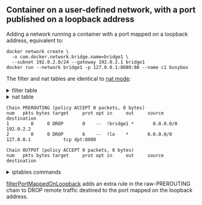 <!-- This is a generated file; DO NOT EDIT. -->

## Container on a user-defined network, with a port published on a loopback address

Adding a network running a container with a port mapped on a loopback address, equivalent to:

	docker network create \
	  -o com.docker.network.bridge.name=bridge1 \
	  --subnet 192.0.2.0/24 --gateway 192.0.2.1 bridge1
	docker run --network bridge1 -p 127.0.0.1:8080:80 --name c1 busybox

The filter and nat tables are identical to [nat mode][0]:

<details>
<summary>filter table</summary>

    Chain INPUT (policy ACCEPT 0 packets, 0 bytes)
    num   pkts bytes target     prot opt in     out     source               destination         
    
    Chain FORWARD (policy ACCEPT 0 packets, 0 bytes)
    num   pkts bytes target     prot opt in     out     source               destination         
    1        0     0 DOCKER-USER  0    --  *      *       0.0.0.0/0            0.0.0.0/0           
    2        0     0 DOCKER-FORWARD  0    --  *      *       0.0.0.0/0            0.0.0.0/0           
    
    Chain OUTPUT (policy ACCEPT 0 packets, 0 bytes)
    num   pkts bytes target     prot opt in     out     source               destination         
    
    Chain DOCKER (2 references)
    num   pkts bytes target     prot opt in     out     source               destination         
    1        0     0 ACCEPT     6    --  !bridge1 bridge1  0.0.0.0/0            192.0.2.2            tcp dpt:80
    2        0     0 DROP       0    --  !docker0 docker0  0.0.0.0/0            0.0.0.0/0           
    3        0     0 DROP       0    --  !bridge1 bridge1  0.0.0.0/0            0.0.0.0/0           
    
    Chain DOCKER-BRIDGE (1 references)
    num   pkts bytes target     prot opt in     out     source               destination         
    1        0     0 DOCKER     0    --  *      docker0  0.0.0.0/0            0.0.0.0/0           
    2        0     0 DOCKER     0    --  *      bridge1  0.0.0.0/0            0.0.0.0/0           
    
    Chain DOCKER-CT (1 references)
    num   pkts bytes target     prot opt in     out     source               destination         
    1        0     0 ACCEPT     0    --  *      docker0  0.0.0.0/0            0.0.0.0/0            ctstate RELATED,ESTABLISHED
    2        0     0 ACCEPT     0    --  *      bridge1  0.0.0.0/0            0.0.0.0/0            ctstate RELATED,ESTABLISHED
    
    Chain DOCKER-FORWARD (1 references)
    num   pkts bytes target     prot opt in     out     source               destination         
    1        0     0 DOCKER-CT  0    --  *      *       0.0.0.0/0            0.0.0.0/0           
    2        0     0 DOCKER-INTERNAL  0    --  *      *       0.0.0.0/0            0.0.0.0/0           
    3        0     0 DOCKER-BRIDGE  0    --  *      *       0.0.0.0/0            0.0.0.0/0           
    4        0     0 ACCEPT     0    --  docker0 *       0.0.0.0/0            0.0.0.0/0           
    5        0     0 ACCEPT     0    --  bridge1 *       0.0.0.0/0            0.0.0.0/0           
    
    Chain DOCKER-INTERNAL (1 references)
    num   pkts bytes target     prot opt in     out     source               destination         
    
    Chain DOCKER-USER (1 references)
    num   pkts bytes target     prot opt in     out     source               destination         
    

    -P INPUT ACCEPT
    -P FORWARD ACCEPT
    -P OUTPUT ACCEPT
    -N DOCKER
    -N DOCKER-BRIDGE
    -N DOCKER-CT
    -N DOCKER-FORWARD
    -N DOCKER-INTERNAL
    -N DOCKER-USER
    -A FORWARD -j DOCKER-USER
    -A FORWARD -j DOCKER-FORWARD
    -A DOCKER -d 192.0.2.2/32 ! -i bridge1 -o bridge1 -p tcp -m tcp --dport 80 -j ACCEPT
    -A DOCKER ! -i docker0 -o docker0 -j DROP
    -A DOCKER ! -i bridge1 -o bridge1 -j DROP
    -A DOCKER-BRIDGE -o docker0 -j DOCKER
    -A DOCKER-BRIDGE -o bridge1 -j DOCKER
    -A DOCKER-CT -o docker0 -m conntrack --ctstate RELATED,ESTABLISHED -j ACCEPT
    -A DOCKER-CT -o bridge1 -m conntrack --ctstate RELATED,ESTABLISHED -j ACCEPT
    -A DOCKER-FORWARD -j DOCKER-CT
    -A DOCKER-FORWARD -j DOCKER-INTERNAL
    -A DOCKER-FORWARD -j DOCKER-BRIDGE
    -A DOCKER-FORWARD -i docker0 -j ACCEPT
    -A DOCKER-FORWARD -i bridge1 -j ACCEPT
    

</details>

<details>
<summary>nat table</summary>

    Chain PREROUTING (policy ACCEPT 0 packets, 0 bytes)
    num   pkts bytes target     prot opt in     out     source               destination         
    1        0     0 DOCKER     0    --  *      *       0.0.0.0/0            0.0.0.0/0            ADDRTYPE match dst-type LOCAL
    
    Chain INPUT (policy ACCEPT 0 packets, 0 bytes)
    num   pkts bytes target     prot opt in     out     source               destination         
    
    Chain OUTPUT (policy ACCEPT 0 packets, 0 bytes)
    num   pkts bytes target     prot opt in     out     source               destination         
    1        0     0 DOCKER     0    --  *      *       0.0.0.0/0           !127.0.0.0/8          ADDRTYPE match dst-type LOCAL
    
    Chain POSTROUTING (policy ACCEPT 0 packets, 0 bytes)
    num   pkts bytes target     prot opt in     out     source               destination         
    1        0     0 MASQUERADE  0    --  *      !bridge1  192.0.2.0/24         0.0.0.0/0           
    2        0     0 MASQUERADE  0    --  *      !docker0  172.17.0.0/16        0.0.0.0/0           
    
    Chain DOCKER (2 references)
    num   pkts bytes target     prot opt in     out     source               destination         
    1        0     0 DNAT       6    --  !bridge1 *       0.0.0.0/0            127.0.0.1            tcp dpt:8080 to:192.0.2.2:80
    

    -P PREROUTING ACCEPT
    -P INPUT ACCEPT
    -P OUTPUT ACCEPT
    -P POSTROUTING ACCEPT
    -N DOCKER
    -A PREROUTING -m addrtype --dst-type LOCAL -j DOCKER
    -A OUTPUT ! -d 127.0.0.0/8 -m addrtype --dst-type LOCAL -j DOCKER
    -A POSTROUTING -s 192.0.2.0/24 ! -o bridge1 -j MASQUERADE
    -A POSTROUTING -s 172.17.0.0/16 ! -o docker0 -j MASQUERADE
    -A DOCKER -d 127.0.0.1/32 ! -i bridge1 -p tcp -m tcp --dport 8080 -j DNAT --to-destination 192.0.2.2:80
    

</details>

    Chain PREROUTING (policy ACCEPT 0 packets, 0 bytes)
    num   pkts bytes target     prot opt in     out     source               destination         
    1        0     0 DROP       0    --  !bridge1 *       0.0.0.0/0            192.0.2.2           
    2        0     0 DROP       6    --  !lo    *       0.0.0.0/0            127.0.0.1            tcp dpt:8080
    
    Chain OUTPUT (policy ACCEPT 0 packets, 0 bytes)
    num   pkts bytes target     prot opt in     out     source               destination         
    

<details>
<summary>iptables commands</summary>

    -P PREROUTING ACCEPT
    -P OUTPUT ACCEPT
    -A PREROUTING -d 192.0.2.2/32 ! -i bridge1 -j DROP
    -A PREROUTING -d 127.0.0.1/32 ! -i lo -p tcp -m tcp --dport 8080 -j DROP
    

</details>

[filterPortMappedOnLoopback][1] adds an extra rule in the raw-PREROUTING chain to DROP remote traffic destined to the
port mapped on the loopback address.

[0]: usernet-portmap.md
[1]: https://github.com/search?q=repo%3Amoby%2Fmoby%20filterPortMappedOnLoopback&type=code